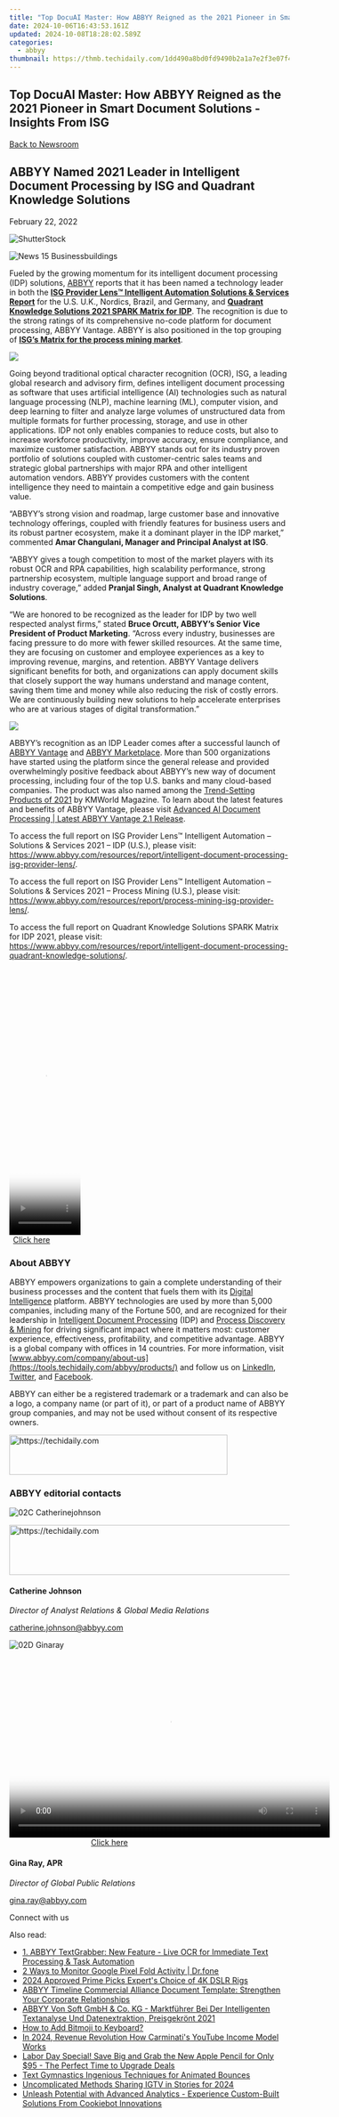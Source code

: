 ```yaml
---
title: "Top DocuAI Master: How ABBYY Reigned as the 2021 Pioneer in Smart Document Solutions - Insights From ISG"
date: 2024-10-06T16:43:53.161Z
updated: 2024-10-08T18:28:02.589Z
categories:
  - abbyy
thumbnail: https://thmb.techidaily.com/1dd490a8bd0fd9490b2a1a7e2f3e07f4fe288167493a224a8c1401933c662484.jpeg
---
```


## Top DocuAI Master: How ABBYY Reigned as the 2021 Pioneer in Smart Document Solutions - Insights From ISG

[Back to Newsroom](https://tools.techidaily.com/abbyy/products/)

## ABBYY Named 2021 Leader in Intelligent Document Processing by ISG and Quadrant Knowledge Solutions

February 22, 2022

![ShutterStock](https://content.abbyy.com/-/media/project/abbyy/abbyy/branchtemplates/shutterstock_1272462163_1296-x-729.jpg?h=729&iar=0&w=1296)

![News 15 Businessbuildings](https://static4.abbyy.com/abbyycommedia/33670/news-15-businessbuildings.jpg) 

Fueled by the growing momentum for its intelligent document processing (IDP) solutions, [ABBYY](https://tools.techidaily.com/abbyy/products/) reports that it has been named a technology leader in both the **[ISG Provider Lens™ Intelligent Automation Solutions & Services Report](https://tools.techidaily.com/abbyy/products/)** for the U.S. U.K., Nordics, Brazil, and Germany, and [**Quadrant Knowledge Solutions 2021 SPARK Matrix for IDP**](https://tools.techidaily.com/abbyy/products/). The recognition is due to the strong ratings of its comprehensive no-code platform for document processing, ABBYY Vantage. ABBYY is also positioned in the top grouping of **[ISG’s Matrix for the process mining market](https://tools.techidaily.com/abbyy/products/)**.

![](https://static1.abbyy.com/abbyycommedia/35270/qks-idp-spark-matrix-2021.png?width=985&height=553)

Going beyond traditional optical character recognition (OCR), ISG, a leading global research and advisory firm, defines intelligent document processing as software that uses artificial intelligence (AI) technologies such as natural language processing (NLP), machine learning (ML), computer vision, and deep learning to filter and analyze large volumes of unstructured data from multiple formats for further processing, storage, and use in other applications. IDP not only enables companies to reduce costs, but also to increase workforce productivity, improve accuracy, ensure compliance, and maximize customer satisfaction. ABBYY stands out for its industry proven portfolio of solutions coupled with customer-centric sales teams and strategic global partnerships with major RPA and other intelligent automation vendors. ABBYY provides customers with the content intelligence they need to maintain a competitive edge and gain business value.

“ABBYY’s strong vision and roadmap, large customer base and innovative technology offerings, coupled with friendly features for business users and its robust partner ecosystem, make it a dominant player in the IDP market,” commented **Amar Changulani, Manager and Principal Analyst at ISG**.

“ABBYY gives a tough competition to most of the market players with its robust OCR and RPA capabilities, high scalability performance, strong partnership ecosystem, multiple language support and broad range of industry coverage,” added **Pranjal Singh, Analyst at Quadrant Knowledge Solutions**.

“We are honored to be recognized as the leader for IDP by two well respected analyst firms,” stated **Bruce Orcutt, ABBYY’s Senior Vice President of Product Marketing**. “Across every industry, businesses are facing pressure to do more with fewer skilled resources. At the same time, they are focusing on customer and employee experiences as a key to improving revenue, margins, and retention. ABBYY Vantage delivers significant benefits for both, and organizations can apply document skills that closely support the way humans understand and manage content, saving them time and money while also reducing the risk of costly errors. We are continuously building new solutions to help accelerate enterprises who are at various stages of digital transformation.”

![](https://static1.abbyy.com/abbyycommedia/35269/isg-idp-leader-2021.png)

ABBYY’s recognition as an IDP Leader comes after a successful launch of [ABBYY Vantage](https://tools.techidaily.com/abbyy/products/) and [ABBYY Marketplace](https://tools.techidaily.com/abbyy/products/). More than 500 organizations have started using the platform since the general release and provided overwhelmingly positive feedback about ABBYY’s new way of document processing, including four of the top U.S. banks and many cloud-based companies. The product was also named among the [Trend-Setting Products of 2021](https://tools.techidaily.com/abbyy/products/) by KMWorld Magazine. To learn about the latest features and benefits of ABBYY Vantage, please visit [Advanced AI Document Processing | Latest ABBYY Vantage 2.1 Release](https://tools.techidaily.com/abbyy/products/).

To access the full report on ISG Provider Lens™ Intelligent Automation – Solutions & Services 2021 – IDP (U.S.), please visit: <https://www.abbyy.com/resources/report/intelligent-document-processing-isg-provider-lens/>.

To access the full report on ISG Provider Lens™ Intelligent Automation – Solutions & Services 2021 – Process Mining (U.S.), please visit: <https://www.abbyy.com/resources/report/process-mining-isg-provider-lens/>.

To access the full report on Quadrant Knowledge Solutions SPARK Matrix for IDP 2021, please visit: <https://www.abbyy.com/resources/report/intelligent-document-processing-quadrant-knowledge-solutions/>.

<!-- affiliate ads begin -->
<span id="1977004">
					<video width="128" height="480" style="cursor:pointer"
           poster="//a.impactradius-go.com/display-clicktoplayimage/1977004.png"
           onclick="if(!this.playClicked){this.play();this.setAttribute('controls',true);this.playClicked=true;}">
	   <source src="//a.impactradius-go.com/display-ad/22993-1977004">
	   <img src="//a.impactradius-go.com/display-clicktoplayimage/1977004.png" style="border: none; height: 100%; width: 100%; object-fit: contain">
	</video>
	<div style="width:80px;text-align:center"><a href="javascript:window.open(decodeURIComponent('https%3A%2F%2Fhomestyler.sjv.io%2Fc%2F5597632%2F1977004%2F22993'), '_blank');void(0);">Click here</a></div>
</span>
<img height="0" width="0" src="https://imp.pxf.io/i/5597632/1977004/22993" style="position:absolute;visibility:hidden;" border="0" />
<!-- affiliate ads end -->

### About ABBYY

ABBYY empowers organizations to gain a complete understanding of their business processes and the content that fuels them with its [Digital Intelligence](https://tools.techidaily.com/abbyy/products/) platform. ABBYY technologies are used by more than 5,000 companies, including many of the Fortune 500, and are recognized for their leadership in [Intelligent Document Processing](https://tools.techidaily.com/abbyy/products/) (IDP) and [Process Discovery & Mining](https://tools.techidaily.com/abbyy/products/) for driving significant impact where it matters most: customer experience, effectiveness, profitability, and competitive advantage. ABBYY is a global company with offices in 14 countries. For more information, visit [www.abbyy.com/company/about-us](https://tools.techidaily.com/abbyy/products/) and follow us on [LinkedIn](https://www.linkedin.com/company/abbyy/ "ABBYY - LinkedIn"), [Twitter](https://twitter.com/abbyy%5Fsoftware "ABBYY - Twitter"), and [Facebook](https://www.facebook.com/ABBYYsoft "ABBYY - Facebook").

ABBYY can either be a registered trademark or a trademark and can also be a logo, a company name (or part of it), or part of a product name of ABBYY group companies, and may not be used without consent of its respective owners.

<!-- affiliate ads begin -->
<a href="https://aligracehair.sjv.io/c/5597632/2135359/19272" target="_top" id="2135359">
  <img src="//a.impactradius-go.com/display-ad/19272-2135359" border="0" alt="https://techidaily.com" width="392" height="72"/>
</a>
<img height="0" width="0" src="https://aligracehair.sjv.io/i/5597632/2135359/19272" style="position:absolute;visibility:hidden;" border="0" />
<!-- affiliate ads end -->

### ABBYY editorial contacts

![02C Catherinejohnson](https://static1.abbyy.com/abbyycommedia/23661/02c-catherinejohnson.png)

<!-- affiliate ads begin -->
<a href="https://unicoeye.pxf.io/c/5597632/2134240/18498" target="_top" id="2134240">
  <img src="//a.impactradius-go.com/display-ad/18498-2134240" border="0" alt="https://techidaily.com" width="540" height="90"/>
</a>
<img height="0" width="0" src="https://unicoeye.pxf.io/i/5597632/2134240/18498" style="position:absolute;visibility:hidden;" border="0" />
<!-- affiliate ads end -->

#### Catherine Johnson

_Director of Analyst Relations & Global Media Relations_

[catherine.johnson@abbyy.com](https://tools.techidaily.com/abbyy/products/)

![02D Ginaray](https://static2.abbyy.com/abbyycommedia/23662/02d-ginaray.png)

<!-- affiliate ads begin -->
<span id="1160850">
					<video width="576" height="324" style="cursor:pointer"
           poster="//a.impactradius-go.com/display-clicktoplayimage/1160850.png"
           onclick="if(!this.playClicked){this.play();this.setAttribute('controls',true);this.playClicked=true;}">
	   <source src="//a.impactradius-go.com/display-ad/14559-1160850">
	   <img src="//a.impactradius-go.com/display-clicktoplayimage/1160850.png" style="border: none; height: 100%; width: 100%; object-fit: contain">
	</video>
	<div style="width:360px;text-align:center"><a href="javascript:window.open(decodeURIComponent('https%3A%2F%2Fpropmoneyinc.pxf.io%2Fc%2F5597632%2F1160850%2F14559'), '_blank');void(0);">Click here</a></div>
</span>
<img height="0" width="0" src="https://imp.pxf.io/i/5597632/1160850/14559" style="position:absolute;visibility:hidden;" border="0" />
<!-- affiliate ads end -->

#### Gina Ray, APR

_Director of Global Public Relations_

[gina.ray@abbyy.com](https://tools.techidaily.com/abbyy/products/)

Connect with us

<ins class="adsbygoogle"
     style="display:block"
     data-ad-format="autorelaxed"
     data-ad-client="ca-pub-7571918770474297"
     data-ad-slot="1223367746"></ins>

<ins class="adsbygoogle"
     style="display:block"
     data-ad-client="ca-pub-7571918770474297"
     data-ad-slot="8358498916"
     data-ad-format="auto"
     data-full-width-responsive="true"></ins>

<span class="atpl-alsoreadstyle">Also read:</span>
<div><ul>
<li><a href="https://discover-advanced.techidaily.com/1-abbyy-textgrabber-new-feature-live-ocr-for-immediate-text-processing-and-task-automation/"><u>1. ABBYY TextGrabber: New Feature - Live OCR for Immediate Text Processing & Task Automation</u></a></li>
<li><a href="https://android-location-track.techidaily.com/2-ways-to-monitor-google-pixel-fold-activity-drfone-by-drfone-virtual-android/"><u>2 Ways to Monitor Google Pixel Fold Activity | Dr.fone</u></a></li>
<li><a href="https://fox-blue.techidaily.com/2024-approved-prime-picks-experts-choice-of-4k-dslr-rigs/"><u>2024 Approved Prime Picks Expert's Choice of 4K DSLR Rigs</u></a></li>
<li><a href="https://discover-advanced.techidaily.com/abbyy-timeline-commercial-alliance-document-template-strengthen-your-corporate-relationships/"><u>ABBYY Timeline Commercial Alliance Document Template: Strengthen Your Corporate Relationships</u></a></li>
<li><a href="https://discover-advanced.techidaily.com/abbyy-von-soft-gmbh-and-co-kg-marktfuhrer-bei-der-intelligenten-textanalyse-und-datenextraktion-preisgekront-2021/"><u>ABBYY Von Soft GmbH & Co. KG - Marktführer Bei Der Intelligenten Textanalyse Und Datenextraktion, Preisgekrönt 2021</u></a></li>
<li><a href="https://meme-emoji.techidaily.com/how-to-add-bitmoji-to-keyboard/"><u>How to Add Bitmoji to Keyboard?</u></a></li>
<li><a href="https://youtube-docs.techidaily.com/24-revenue-revolution-how-carminatis-youtube-income-model-works/"><u>In 2024, Revenue Revolution How Carminati's YouTube Income Model Works</u></a></li>
<li><a href="https://techtrends.techidaily.com/labor-day-special-save-big-and-grab-the-new-apple-pencil-for-only-95-the-perfect-time-to-upgrade-deals/"><u>Labor Day Special! Save Big and Grab the New Apple Pencil for Only $95 - The Perfect Time to Upgrade Deals</u></a></li>
<li><a href="https://youtube-data.techidaily.com/gymnastics-ingenious-techniques-for-animated-bounces/"><u>Text Gymnastics Ingenious Techniques for Animated Bounces</u></a></li>
<li><a href="https://instagram-videos.techidaily.com/uncomplicated-methods-sharing-igtv-in-stories-for-2024/"><u>Uncomplicated Methods Sharing IGTV in Stories for 2024</u></a></li>
<li><a href="https://discover-advanced.techidaily.com/unleash-potential-with-advanced-analytics-experience-custom-built-solutions-from-cookiebot-innovations/"><u>Unleash Potential with Advanced Analytics - Experience Custom-Built Solutions From Cookiebot Innovations</u></a></li>
</ul></div>

